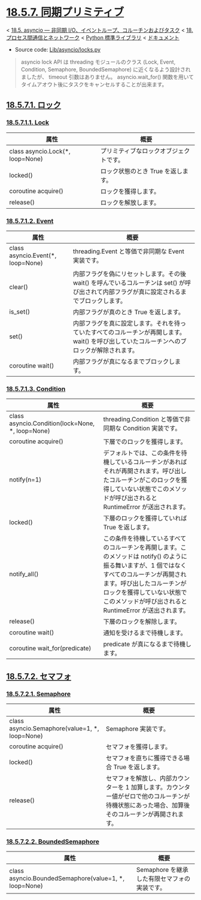 # [18.5.7. 同期プリミティブ](https://docs.python.jp/3/library/asyncio-sync.html)

< [18.5. asyncio — 非同期 I/O、イベントループ、コルーチンおよびタスク](https://docs.python.jp/3/library/asyncio.html) < [18. プロセス間通信とネットワーク](https://docs.python.jp/3/library/ipc.html) < [Python 標準ライブラリ](https://docs.python.jp/3/library/index.html#the-python-standard-library) < [ドキュメント](https://docs.python.jp/3/index.html)

* Source code: [Lib/asyncio/locks.py](https://github.com/python/cpython/tree/3.6/Lib/asyncio/locks.py)

> asyncio lock API は threading モジュールのクラス (Lock, Event, Condition, Semaphore, BoundedSemaphore) に近くなるよう設計されましたが、 timeout 引数はありません。 asyncio.wait_for() 関数を用いてタイムアオウト後にタスクをキャンセルすることが出来ます。

## [18.5.7.1. ロック](https://docs.python.jp/3/library/asyncio-sync.html#locks)

### [18.5.7.1.1. Lock](https://docs.python.jp/3/library/asyncio-sync.html#lock)

属性|概要
----|----
class asyncio.Lock(*, loop=None)|プリミティブなロックオブジェクトです。
locked()|ロック状態のとき True を返します。
coroutine acquire()|ロックを獲得します。
release()|ロックを解放します。

### [18.5.7.1.2. Event](https://docs.python.jp/3/library/asyncio-sync.html#event)

属性|概要
----|----
class asyncio.Event(*, loop=None)|threading.Event と等価で非同期な Event 実装です。
clear()|内部フラグを偽にリセットします。その後 wait() を呼んでいるコルーチンは set() が呼び出されて内部フラグが真に設定されるまでブロックします。
is_set()|内部フラグが真のとき True を返します。
set()|内部フラグを真に設定します。それを待っていたすべてのコルーチンが再開します。wait() を呼び出していたコルーチンへのブロックが解除されます。
coroutine wait()|内部フラグが真になるまでブロックします。

### [18.5.7.1.3. Condition](https://docs.python.jp/3/library/asyncio-sync.html#condition)

属性|概要
----|----
class asyncio.Condition(lock=None, *, loop=None)|threading.Condition と等価で非同期な Condition 実装です。
    coroutine acquire()|下層でのロックを獲得します。
    notify(n=1)|デフォルトでは、この条件を待機しているコルーチンがあればそれが再開されます。呼び出したコルーチンがこのロックを獲得していない状態でこのメソッドが呼び出されると RuntimeError が送出されます。
    locked()|下層のロックを獲得していれば True を返します。
    notify_all()|この条件を待機しているすべてのコルーチンを再開します。このメソッドは notify() のように振る舞いますが、1 個ではなくすべてのコルーチンが再開されます。呼び出したコルーチンがロックを獲得していない状態でこのメソッドが呼び出されると RuntimeError が送出されます。
    release()|下層のロックを解除します。
    coroutine wait()|通知を受けるまで待機します。
    coroutine wait_for(predicate)|predicate が真になるまで待機します。

## [18.5.7.2. セマフォ](https://docs.python.jp/3/library/asyncio-sync.html#semaphores)

### [18.5.7.2.1. Semaphore](https://docs.python.jp/3/library/asyncio-sync.html#semaphore)

属性|概要
----|----
class asyncio.Semaphore(value=1, *, loop=None)|Semaphore 実装です。
coroutine acquire()|セマフォを獲得します。
locked()|セマフォを直ちに獲得できる場合 True を返します。
release()|セマフォを解放し、内部カウンターを 1 加算します。カウンター値がゼロで他のコルーチンが待機状態にあった場合、加算後そのコルーチンが再開されます。

### [18.5.7.2.2. BoundedSemaphore](https://docs.python.jp/3/library/asyncio-sync.html#boundedsemaphore)

属性|概要
----|----
class asyncio.BoundedSemaphore(value=1, *, loop=None)|Semaphore を継承した有限セマフォの実装です。

